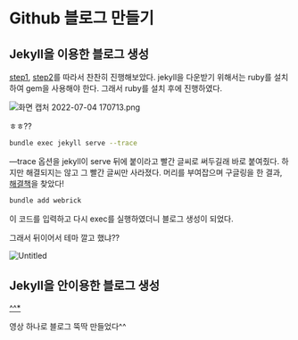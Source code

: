 # Github 블로그 만들기

## Jekyll을 이용한 블로그 생성

 [step1](https://zeddios.tistory.com/1222), [step2](https://zeddios.tistory.com/1223)를 따라서 찬찬히 진행해보았다. jekyll을 다운받기 위해서는 ruby를 설치하여 gem을 사용해야 한다. 그래서 ruby를 설치 후에 진행하였다.

![화면 캡처 2022-07-04 170713.png](Github%20%E1%84%87%E1%85%B3%E1%86%AF%E1%84%85%E1%85%A9%E1%84%80%E1%85%B3%20%E1%84%86%E1%85%A1%E1%86%AB%E1%84%83%E1%85%B3%E1%86%AF%E1%84%80%E1%85%B5%201b4a31e29fea4a5db3f6c6e734e7c1fd/%ED%99%94%EB%A9%B4_%EC%BA%A1%EC%B2%98_2022-07-04_170713.png)

ㅎㅎ?? 

```bash
bundle exec jekyll serve --trace
```

—trace 옵션을 jekyll이 serve 뒤에 붙이라고 빨간 글씨로 써두길래 바로 붙여줬다. 하지만 해결되지는 않고 그 빨간 글씨만 사라졌다. 머리를 부여잡으며 구글링을 한 결과, [해결책](https://iyk2h.tistory.com/159)을 찾았다!

```bash
bundle add webrick
```

 이 코드를 입력하고 다시 exec를 실행하였더니 블로그 생성이 되었다.

 그래서 뒤이어서 테마 깔고 했냐??

![Untitled](Github%20%E1%84%87%E1%85%B3%E1%86%AF%E1%84%85%E1%85%A9%E1%84%80%E1%85%B3%20%E1%84%86%E1%85%A1%E1%86%AB%E1%84%83%E1%85%B3%E1%86%AF%E1%84%80%E1%85%B5%201b4a31e29fea4a5db3f6c6e734e7c1fd/Untitled.png)

## Jekyll을 안이용한 블로그 생성

[^^*](https://youtu.be/ACzFIAOsfpM)

영상 하나로 블로그 뚝딱 만들었다^^
